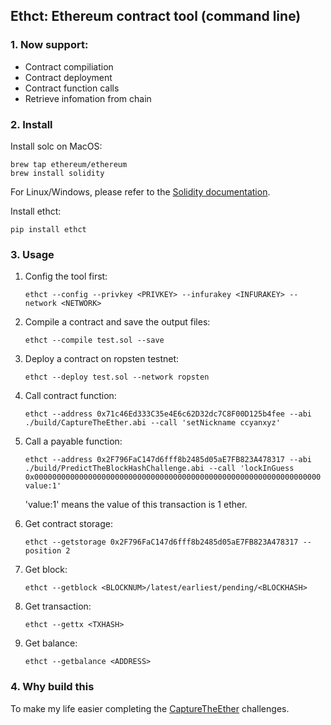 ## Ethct: Ethereum contract tool (command line)

### 1. Now support:

* Contract compiliation
* Contract deployment
* Contract function calls
* Retrieve infomation from chain

### 2. Install

Install solc on MacOS:

```
brew tap ethereum/ethereum
brew install solidity
```

For Linux/Windows, please refer to the [Solidity documentation](https://solidity.readthedocs.io/en/latest/installing-solidity.html#binary-packages).

Install ethct:

```
pip install ethct
```

### 3. Usage

1. Config the tool first:

   ```
   ethct --config --privkey <PRIVKEY> --infurakey <INFURAKEY> --network <NETWORK>
   ```

2. Compile a contract and save the output files:

   ```
   ethct --compile test.sol --save
   ```

3. Deploy a contract on ropsten testnet:

   ```
   ethct --deploy test.sol --network ropsten
   ```

4. Call contract function:

   ```
   ethct --address 0x71c46Ed333C35e4E6c62D32dc7C8F00D125b4fee --abi ./build/CaptureTheEther.abi --call 'setNickname ccyanxyz'
   ```

5. Call a payable function:

   ```
   ethct --address 0x2F796FaC147d6fff8b2485d05aE7FB823A478317 --abi ./build/PredictTheBlockHashChallenge.abi --call 'lockInGuess 0x0000000000000000000000000000000000000000000000000000000000000000 value:1'
   ```

   'value:1'  means the value of this transaction is 1 ether.

6. Get contract storage:

   ```
   ethct --getstorage 0x2F796FaC147d6fff8b2485d05aE7FB823A478317 --position 2
   ```

7. Get block:

   ```
   ethct --getblock <BLOCKNUM>/latest/earliest/pending/<BLOCKHASH>
   ```

8. Get transaction:

   ```
   ethct --gettx <TXHASH>
   ```

9. Get balance:

   ```
   ethct --getbalance <ADDRESS>
   ```

### 4. Why build this

To make my life easier completing the [CaptureTheEther](https://capturetheether.com) challenges.

